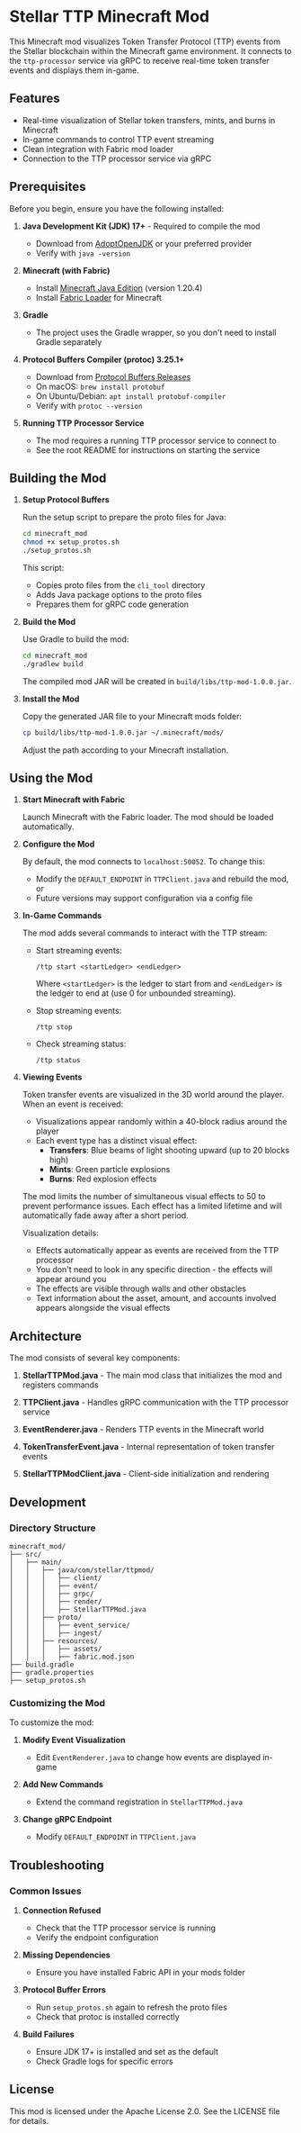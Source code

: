 # Stellar TTP Minecraft Mod

This Minecraft mod visualizes Token Transfer Protocol (TTP) events from the Stellar blockchain within the Minecraft game environment. It connects to the `ttp-processor` service via gRPC to receive real-time token transfer events and displays them in-game.

## Features

- Real-time visualization of Stellar token transfers, mints, and burns in Minecraft
- In-game commands to control TTP event streaming
- Clean integration with Fabric mod loader
- Connection to the TTP processor service via gRPC

## Prerequisites

Before you begin, ensure you have the following installed:

1. **Java Development Kit (JDK) 17+** - Required to compile the mod
   - Download from [AdoptOpenJDK](https://adoptium.net/) or your preferred provider
   - Verify with `java -version`

2. **Minecraft (with Fabric)**
   - Install [Minecraft Java Edition](https://www.minecraft.net/) (version 1.20.4)
   - Install [Fabric Loader](https://fabricmc.net/use/) for Minecraft

3. **Gradle**
   - The project uses the Gradle wrapper, so you don't need to install Gradle separately

4. **Protocol Buffers Compiler (protoc) 3.25.1+**
   - Download from [Protocol Buffers Releases](https://github.com/protocolbuffers/protobuf/releases)
   - On macOS: `brew install protobuf`
   - On Ubuntu/Debian: `apt install protobuf-compiler`
   - Verify with `protoc --version`

5. **Running TTP Processor Service**
   - The mod requires a running TTP processor service to connect to
   - See the root README for instructions on starting the service

## Building the Mod

1. **Setup Protocol Buffers**

   Run the setup script to prepare the proto files for Java:

   ```bash
   cd minecraft_mod
   chmod +x setup_protos.sh
   ./setup_protos.sh
   ```

   This script:
   - Copies proto files from the `cli_tool` directory
   - Adds Java package options to the proto files
   - Prepares them for gRPC code generation

2. **Build the Mod**

   Use Gradle to build the mod:

   ```bash
   cd minecraft_mod
   ./gradlew build
   ```

   The compiled mod JAR will be created in `build/libs/ttp-mod-1.0.0.jar`.

3. **Install the Mod**

   Copy the generated JAR file to your Minecraft mods folder:

   ```bash
   cp build/libs/ttp-mod-1.0.0.jar ~/.minecraft/mods/
   ```

   Adjust the path according to your Minecraft installation.

## Using the Mod

1. **Start Minecraft with Fabric**

   Launch Minecraft with the Fabric loader. The mod should be loaded automatically.

2. **Configure the Mod**

   By default, the mod connects to `localhost:50052`. To change this:

   - Modify the `DEFAULT_ENDPOINT` in `TTPClient.java` and rebuild the mod, or
   - Future versions may support configuration via a config file

3. **In-Game Commands**

   The mod adds several commands to interact with the TTP stream:

   - Start streaming events:
     ```
     /ttp start <startLedger> <endLedger>
     ```
     Where `<startLedger>` is the ledger to start from and `<endLedger>` is the ledger to end at (use 0 for unbounded streaming).

   - Stop streaming events:
     ```
     /ttp stop
     ```

   - Check streaming status:
     ```
     /ttp status
     ```

4. **Viewing Events**

   Token transfer events are visualized in the 3D world around the player. When an event is received:

   - Visualizations appear randomly within a 40-block radius around the player
   - Each event type has a distinct visual effect:
     - **Transfers**: Blue beams of light shooting upward (up to 20 blocks high)
     - **Mints**: Green particle explosions
     - **Burns**: Red explosion effects
   
   The mod limits the number of simultaneous visual effects to 50 to prevent performance issues. Each effect has a limited lifetime and will automatically fade away after a short period.

   Visualization details:
   - Effects automatically appear as events are received from the TTP processor
   - You don't need to look in any specific direction - the effects will appear around you
   - The effects are visible through walls and other obstacles
   - Text information about the asset, amount, and accounts involved appears alongside the visual effects

## Architecture

The mod consists of several key components:

1. **StellarTTPMod.java** - The main mod class that initializes the mod and registers commands

2. **TTPClient.java** - Handles gRPC communication with the TTP processor service

3. **EventRenderer.java** - Renders TTP events in the Minecraft world

4. **TokenTransferEvent.java** - Internal representation of token transfer events

5. **StellarTTPModClient.java** - Client-side initialization and rendering

## Development

### Directory Structure

```
minecraft_mod/
├── src/
│   ├── main/
│   │   ├── java/com/stellar/ttpmod/
│   │   │   ├── client/
│   │   │   ├── event/
│   │   │   ├── grpc/
│   │   │   ├── render/
│   │   │   ├── StellarTTPMod.java
│   │   ├── proto/
│   │   │   ├── event_service/
│   │   │   ├── ingest/
│   │   ├── resources/
│   │   │   ├── assets/
│   │   │   ├── fabric.mod.json
├── build.gradle
├── gradle.properties
├── setup_protos.sh
```

### Customizing the Mod

To customize the mod:

1. **Modify Event Visualization**
   - Edit `EventRenderer.java` to change how events are displayed in-game

2. **Add New Commands**
   - Extend the command registration in `StellarTTPMod.java`

3. **Change gRPC Endpoint**
   - Modify `DEFAULT_ENDPOINT` in `TTPClient.java`

## Troubleshooting

### Common Issues

1. **Connection Refused**
   - Check that the TTP processor service is running
   - Verify the endpoint configuration

2. **Missing Dependencies**
   - Ensure you have installed Fabric API in your mods folder

3. **Protocol Buffer Errors**
   - Run `setup_protos.sh` again to refresh the proto files
   - Check that protoc is installed correctly

4. **Build Failures**
   - Ensure JDK 17+ is installed and set as the default
   - Check Gradle logs for specific errors

## License

This mod is licensed under the Apache License 2.0. See the LICENSE file for details. 